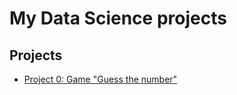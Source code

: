 # My Data Science projects

## Projects 
* [Project 0: Game "Guess the number"](https://github.com/yelnikov/ds-training/tree/main/project_0)